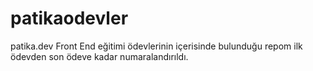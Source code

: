 # patikaodevler
patika.dev Front End eğitimi ödevlerinin içerisinde bulunduğu repom ilk ödevden son ödeve kadar numaralandırıldı.
